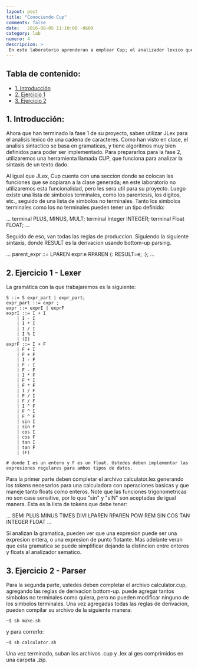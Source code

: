 ```yaml
---
layout: post
title: "Conociendo Cup"
comments: false
date:   2016-08-05 11:10:00 -0600
category: lab
numero: 4
descripcion: >
 En este laboratorio aprenderan a emplear Cup; el analizador lexico que utilizaran en la fase 2 de su proyecto.
---
```

## Tabla de contenido:
* [1. Introducción](#introduccion)
* [2. Ejercicio 1](#ejercicio-1---lexer)
* [3. Ejercicio 2](#ejercicio-2---parser)


## 1. Introducción:

Ahora que han terminado la fase 1 de su proyecto, saben utilizar JLex para el analisis lexico de una cadena de caracteres. Como han visto en clase,
el analisis sintactico se basa en gramaticas, y tiene algoritmos muy bien definidos para poder ser implementado. Para prepararlos para la 
fase 2, utilizaremos una herramienta llamada CUP, que funciona para analizar la sintaxis de un texto dado. 

Al igual que JLex, Cup cuenta con una seccion donde se colocan las funciones que se copiaran a la clase generada; en este laboratorio no utilizaremos esta 
funcionalidad, pero les sera util para su proyecto. Luego existe una lista de simbolos terminales, como los parentesis, los digitos, etc., seguido de 
una lista de simbolos no terminales. Tanto los simbolos terminales como los no terminales pueden tener un tipo definido:

...
terminal PLUS, MINUS, MULT;
terminal Integer INTEGER;
terminal Float FLOAT;
...

Seguido de eso, van todas las reglas de produccion. Siguiendo la siguiente sintaxis, donde RESULT es la derivacion usando bottom-up parsing.

...
parent_expr ::= LPAREN expr:e RPAREN {: RESULT=e; :};
...

## 2. Ejercicio 1 - Lexer

La gramática con la que trabajaremos es la siguiente:

```
S ::= S expr_part | expr_part;
expr_part ::= expr ;
expr ::= exprI | exprF
exprI ::= I + I 
    | I - I
    | I * I
    | I / I
    | I % I
    | (I)
exprF ::= I + F
    | F + I
    | F + F
    | I - F
    | F - I
    | F - F
    | I * F
    | F * I
    | F * F
    | I / F
    | F / I
    | F / F
    | I ^ F
    | F ^ I
    | F ^ F
    | sin I
    | sin F
    | cos I
    | cos F
    | tan I
    | tan F
    | (F)

# donde I es un entero y F es un float. Ustedes deben implementar las expresiones regulares para ambos tipos de datos.
```

Para la primer parte deben completar el archivo calculator.lex generando los tokens necesarios para una calculadora con operaciones 
basicas y que maneje tanto floats como enteros. Note que las funciones trigonometricas no son case sensitive, 
por lo que "sin" y "sIN" son aceptadas de igual manera. Esta es la lista de tokens que debe tener:

...
SEMI
PLUS
MINUS
TIMES
DIVI
LPAREN
RPAREN
POW
REM
SIN
COS
TAN
INTEGER
FLOAT
...

Si analizan la gramatica, pueden ver que una expresion puede ser una expresion entera, o una expresion de punto flotante. Mas adelante veran que esta 
gramatica se puede simplificar dejando la distincion entre enteros y floats al analizador sematico. 

## 3. Ejercicio 2 - Parser

Para la segunda parte, ustedes deben completar el archivo calculator.cup, agregando las reglas de derivacion bottom-up. puede agregar tantos 
simbolos no terminales como quiera, pero no pueden modificar ninguno de los simbolos terminales. Una vez agregadas todas las reglas de derivacion, pueden 
compilar su archivo de la siguiente manera:

```shell
~$ sh make.sh
```

y para correrlo:

```shell
~$ sh calculator.sh
```
Una vez terminado, suban los archivos .cup y .lex al ges comprimidos en una carpeta .zip.